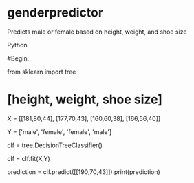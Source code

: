 # genderpredictor
Predicts male or female based on height, weight, and shoe size

Python

#Begin:

from sklearn import tree

# [height, weight, shoe size]
X = [[181,80,44], [177,70,43], [160,60,38], [166,56,40]]

Y = ['male', 'female', 'female', 'male']

clf = tree.DecisionTreeClassifier()

clf = clf.fit(X,Y)

prediction = clf.predict([[190,70,43]])
print(prediction)
